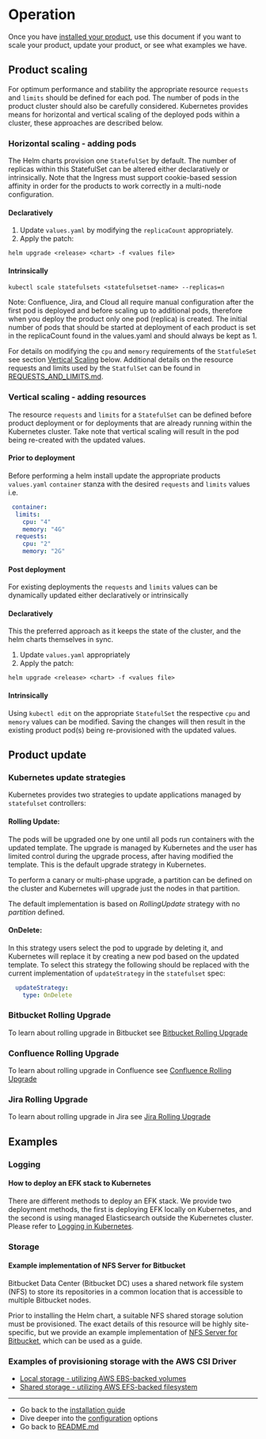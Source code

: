 # Operation
Once you have [installed your product](INSTALLATION.md), use this document if you want to scale your product, update your product, or see what examples we have.

## Product scaling
For optimum performance and stability the appropriate resource `requests` and `limits` should be defined for each pod. The number of pods in the product cluster should also be carefully considered. Kubernetes provides means for horizontal and vertical scaling of the deployed pods within a cluster, these approaches are described below.

### Horizontal scaling - adding pods
The Helm charts provision one `StatefulSet` by default. The number of replicas within this StatefulSet can be altered either declaratively or intrinsically. Note that the Ingress must support cookie-based session affinity in order for the products to work correctly in a multi-node configuration.

#### Declaratively
1. Update `values.yaml` by modifying the `replicaCount` appropriately.
2. Apply the patch:
```shell
helm upgrade <release> <chart> -f <values file>
```

#### Intrinsically
```shell
kubectl scale statefulsets <statefulsetset-name> --replicas=n
```
Note: Confluence, Jira, and Cloud all require manual configuration after the first pod is deployed and before scaling up to additional pods, therefore when you deploy the product only one pod (replica) is created. The initial number of pods that should be started at deployment of each product is set in the replicaCount found in the values.yaml and should always be kept as 1.

For details on modifying the `cpu` and `memory` requirements of the `StatfuleSet` see section [Vertical Scaling](#Vertical-scaling) below. Additional details on the resource requests and limits used by the `StatfulSet` can be found in [REQUESTS_AND_LIMITS.md](resource_management/REQUESTS_AND_LIMITS.md).

### Vertical scaling - adding resources
The resource `requests` and `limits` for a `StatefulSet` can be defined before product deployment or for deployments that are already running within the Kubernetes cluster. Take note that vertical scaling will result in the pod being re-created with the updated values.

#### Prior to deployment
Before performing a helm install update the appropriate products `values.yaml` `container` stanza with the desired `requests` and `limits` values i.e. 
```yaml
 container: 
  limits:
    cpu: "4"
    memory: "4G"
  requests:
    cpu: "2"
    memory: "2G"
```

#### Post deployment
For existing deployments the `requests` and `limits` values can be dynamically updated either declaratively or intrinsically 

#### Declaratively
This the preferred approach as it keeps the state of the cluster, and the helm charts themselves in sync.
1. Update `values.yaml` appropriately
2. Apply the patch:
```shell
helm upgrade <release> <chart> -f <values file>
```

#### Intrinsically
Using `kubectl edit` on the appropriate `StatefulSet` the respective `cpu` and `memory` values can be modified. Saving the changes will then result in the existing product pod(s) being re-provisioned with the updated values.

## Product update
### Kubernetes update strategies
Kubernetes provides two strategies to update applications managed by `statefulset` controllers:

#### Rolling Update:
The pods will be upgraded one by one until all pods run containers with the updated template. The upgrade is managed by 
Kubernetes and the user has limited control during the upgrade process, after having modified the template. This is the default 
upgrade strategy in Kubernetes. 

To perform a canary or multi-phase upgrade, a partition can be defined on the cluster and Kubernetes will upgrade just 
the nodes in that partition. 

The default implementation is based on *RollingUpdate* strategy with no *partition* defined. 

#### OnDelete: 
In this strategy users select the pod to upgrade by deleting it, and Kubernetes will replace it by creating a new pod
 based on the updated template. To select this strategy the following should be replaced with the current 
 implementation of `updateStrategy` in the `statefulset` spec:

```yaml
  updateStrategy:
    type: OnDelete
```  

### Bitbucket Rolling Upgrade
To learn about rolling upgrade in Bitbucket see [Bitbucket Rolling Upgrade](product_upgrades/BITBUCKET_UPGRADE.md)

### Confluence Rolling Upgrade
To learn about rolling upgrade in Confluence see [Confluence Rolling Upgrade](product_upgrades/CONFLUENCE_UPGRADE.md)

### Jira Rolling Upgrade
To learn about rolling upgrade in Jira see [Jira Rolling Upgrade](product_upgrades/JIRA_UPGRADE.md)

## Examples
### Logging
#### How to deploy an EFK stack to Kubernetes
There are different methods to deploy an EFK stack. We provide two deployment methods, the first is deploying EFK locally on Kubernetes, and the second is using managed Elasticsearch outside the Kubernetes cluster. Please refer to [Logging in Kubernetes](examples/logging/efk/EFK.md).

### Storage
#### Example implementation of NFS Server for Bitbucket
Bitbucket Data Center (Bitbucket DC) uses a shared network file system (NFS) to store its repositories in a common location that is accessible to multiple Bitbucket nodes.

Prior to installing the Helm chart, a suitable NFS shared storage solution must be provisioned. The exact details of this resource will be highly site-specific, but we provide an example implementation of [NFS Server for Bitbucket](examples/storage/nfs/NFS.md), which can be used as a guide.

### Examples of provisioning storage with the AWS CSI Driver
 * [Local storage - utilizing AWS EBS-backed volumes](examples/storage/aws/LOCAL_STORAGE.md)
 * [Shared storage - utilizing AWS EFS-backed filesystem](examples/storage/aws/SHARED_STORAGE.md)

***
* Go back to the [installation guide](INSTALLATION.md)
* Dive deeper into the [configuration](CONFIGURATION.md) options
* Go back to [README.md](../README.md)
